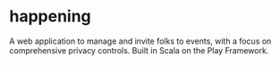 # happening
A web application to manage and invite folks to events, with a focus on comprehensive privacy controls. Built in Scala on the Play Framework.
